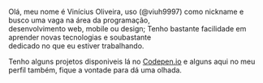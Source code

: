 Olá, meu nome é Vinícius Oliveira, uso (@viuh9997) como nickname e busco uma vaga
na área da programação,<br>desenvolvimento web, mobile ou design; Tenho bastante facilidade em aprender novas tecnologias e soubastante<br>dedicado no que eu estiver trabalhando.<br>

Tenho alguns projetos disponiveis lá no <a href="https://codepen.io/viuh9997" target="_blank">Codepen.io</a>
e alguns aqui no meu perfil também, fique a vontade para dá uma olhada.

